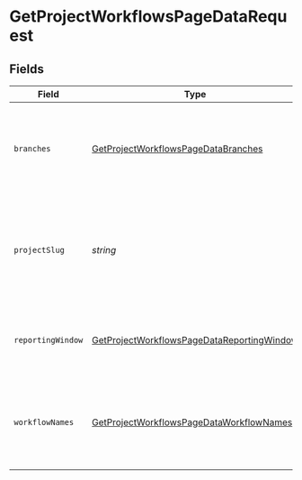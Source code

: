# GetProjectWorkflowsPageDataRequest


## Fields

| Field                                                                                                               | Type                                                                                                                | Required                                                                                                            | Description                                                                                                         |
| ------------------------------------------------------------------------------------------------------------------- | ------------------------------------------------------------------------------------------------------------------- | ------------------------------------------------------------------------------------------------------------------- | ------------------------------------------------------------------------------------------------------------------- |
| `branches`                                                                                                          | [GetProjectWorkflowsPageDataBranches](../../models/operations/getprojectworkflowspagedatabranches.md)               | :heavy_minus_sign:                                                                                                  | The names of VCS branches to include in branch-level workflow metrics.                                              |
| `projectSlug`                                                                                                       | *string*                                                                                                            | :heavy_check_mark:                                                                                                  | Project slug in the form `vcs-slug/org-name/repo-name`. The `/` characters may be URL-escaped.                      |
| `reportingWindow`                                                                                                   | [GetProjectWorkflowsPageDataReportingWindow](../../models/operations/getprojectworkflowspagedatareportingwindow.md) | :heavy_minus_sign:                                                                                                  | The time window used to calculate summary metrics.                                                                  |
| `workflowNames`                                                                                                     | [GetProjectWorkflowsPageDataWorkflowNames](../../models/operations/getprojectworkflowspagedataworkflownames.md)     | :heavy_minus_sign:                                                                                                  | The names of workflows to include in workflow-level metrics.                                                        |